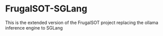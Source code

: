 # FrugalSOT-SGLang
This is the extended version of the FrugalSOT project replacing the ollama inference engine to SGLang
